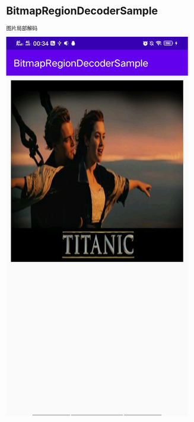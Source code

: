# BitmapRegionDecoderSample
图片局部解码

![avatar](https://github.com/JackWHLiu/BitmapRegionDecoderSample/blob/master/art/Screenshot_20200721_003450.jpg)
